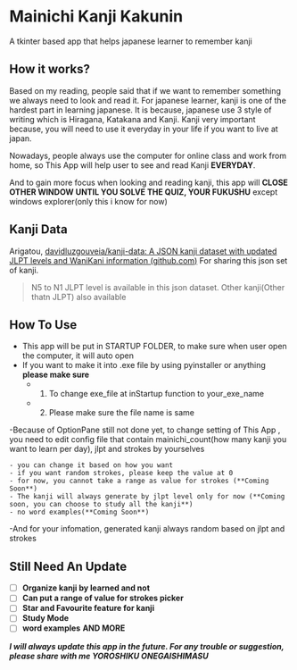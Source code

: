 # Mainichi Kanji Kakunin

A tkinter based app that helps japanese learner to remember kanji

## How it works?
Based on my reading, people said that if we want to remember something we always need to look and read it. For japanese learner, kanji is one of the hardest part in learning japanese. It is because, japanese use 3 style of writing which is Hiragana, Katakana and Kanji. Kanji very important because, you will need to use it everyday in your life if you want to live at japan.

Nowadays, people always use the computer for online class and work from home, so This App will help user to see and read Kanji **EVERYDAY**.

And to gain more focus when looking and reading kanji, this app will 
**CLOSE OTHER WINDOW UNTIL YOU SOLVE THE QUIZ, YOUR FUKUSHU** 
except windows explorer(only this i know for now)

## Kanji Data

Arigatou, [davidluzgouveia/kanji-data: A JSON kanji dataset with updated JLPT levels and WaniKani information (github.com)](https://github.com/davidluzgouveia/kanji-data)
For sharing this json set of kanji.

> N5 to N1 JLPT level is available in this json dataset. Other kanji(Other thatn JLPT) also available


## How To Use

 - This app will be put in STARTUP FOLDER, to make sure when user open the computer, it will auto open
 - If you want to make it into .exe file by using pyinstaller or anything **please make sure**
	 - 1. To change exe_file at inStartup function to your_exe_name
	 - 2. Please make sure the file name is same 
	 
-Because of OptionPane still not done yet, to change setting of This App , you need to edit config file that contain mainichi_count(how many kanji you want to learn per day), jlpt and strokes by yourselves
	
	- you can change it based on how you want
	- if you want random strokes, please keep the value at 0
	- for now, you cannot take a range as value for strokes (**Coming Soon**)
	- The kanji will always generate by jlpt level only for now (**Coming soon, you can choose to study all the kanji**)
	- no word examples(**Coming Soon**)

-And for your infomation, generated kanji always random based on jlpt and strokes

## Still Need An Update

 - [ ] **Organize kanji by learned and not**
 - [ ] **Can put a range of value for strokes picker**
 - [ ] **Star and Favourite feature for kanji**
 - [ ] **Study Mode**
 - [ ] **word examples**
**AND MORE**

***I will always update this app in the future. For any trouble or suggestion, please share with me
YOROSHIKU ONEGAISHIMASU***
